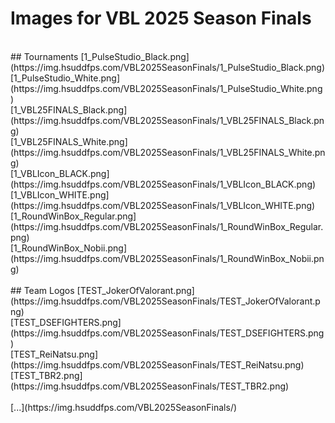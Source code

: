 # Images for VBL 2025 Season Finals
<br>
## Tournaments
[1_PulseStudio_Black.png](https://img.hsuddfps.com/VBL2025SeasonFinals/1_PulseStudio_Black.png)<br>
[1_PulseStudio_White.png](https://img.hsuddfps.com/VBL2025SeasonFinals/1_PulseStudio_White.png)<br>
[1_VBL25FINALS_Black.png](https://img.hsuddfps.com/VBL2025SeasonFinals/1_VBL25FINALS_Black.png)<br>
[1_VBL25FINALS_White.png](https://img.hsuddfps.com/VBL2025SeasonFinals/1_VBL25FINALS_White.png)<br>
[1_VBLIcon_BLACK.png](https://img.hsuddfps.com/VBL2025SeasonFinals/1_VBLIcon_BLACK.png)<br>
[1_VBLIcon_WHITE.png](https://img.hsuddfps.com/VBL2025SeasonFinals/1_VBLIcon_WHITE.png)<br>
[1_RoundWinBox_Regular.png](https://img.hsuddfps.com/VBL2025SeasonFinals/1_RoundWinBox_Regular.png)<br>
[1_RoundWinBox_Nobii.png](https://img.hsuddfps.com/VBL2025SeasonFinals/1_RoundWinBox_Nobii.png)<br>
<br>
## Team Logos
[TEST_JokerOfValorant.png](https://img.hsuddfps.com/VBL2025SeasonFinals/TEST_JokerOfValorant.png)<br>
[TEST_DSEFIGHTERS.png](https://img.hsuddfps.com/VBL2025SeasonFinals/TEST_DSEFIGHTERS.png)<br>
[TEST_ReiNatsu.png](https://img.hsuddfps.com/VBL2025SeasonFinals/TEST_ReiNatsu.png)<br>
[TEST_TBR2.png](https://img.hsuddfps.com/VBL2025SeasonFinals/TEST_TBR2.png)<br>
<br>
[...](https://img.hsuddfps.com/VBL2025SeasonFinals/)<br>

